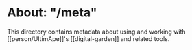 # About: "/meta"

This directory contains metadata about using and working with [[person/UltimApe]]'s [[digital-garden]] and related tools.

